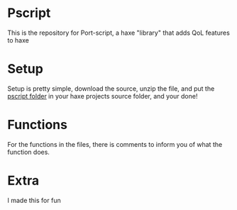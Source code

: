 # Pscript

This is the repository for Port-script, a haxe "library" that adds QoL features to haxe

# Setup

Setup is pretty simple, download the source, unzip the file, and put the [pscript folder]() in your haxe projects source folder, and your done!

# Functions

For the functions in the files, there is comments to inform you of what the function does.

# Extra

I made this for fun